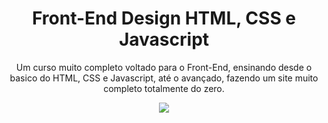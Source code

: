 <h1 align='center'>Front-End Design HTML, CSS e Javascript</h1>
<p align="center">Um curso muito completo voltado para o Front-End, ensinando desde o basico do HTML, CSS e Javascript, até o avançado, fazendo um site muito completo totalmente do zero.</p>
<p align="center">
  <img align="center" src='https://user-images.githubusercontent.com/122934447/233188808-2a84ec7f-13d3-4cde-9bb4-5d5764533220.png'/>
</p>
